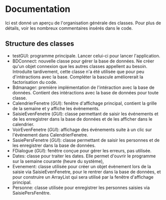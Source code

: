# Documentation

Ici est donné un aperçu de l'organisation générale des classes. Pour plus de détails, voir les nombreux commentaires insérés dans le code.

## Structure des classes

* testGUI: programme principale. Lancer celui-ci pour lancer l'application.
* BDConnect: nouvelle classe pour gérer la base de données. Ne créer qu'un objet connexion que les autres classes appellent au besoin. Introduite tardivement, cette classe n'a été utilisée que pour peu d'intéractions avec la base. Compléter la bascule améliorerait la factorisation du code.
* Bdmanager: première implémentation de l'intéraction avec la base de données. Contient des intéractions avec la base de données pour toute classe.
* CalendrierFenetre (*GUI*): fenêtre d'affichage principal, contient la grille de la semaine et y affiche les évènements.
* SaisieEvenFenetre (*GUI*): classe permettant de saisir les événements et de les enregistrer dans la base de données et de les afficher dans le calendrier.
* VoirEvenFenetre (*GUI*): affichage des événements suite à un clic sur l'événement dans CalendrierFenetre.
* SasiePersFenetre (*GUI*): classe permettant de saisir les personnes et de les enregistrer dans la base de données.
* FDialogue (*GUI*): fenêtre conçue pour gérer les erreurs, pas utilisée.
* Dates: classe pour traiter les dates. Elle permet d'ouvrir le programme sur la semaine courante (heure du système),
* Evenement: classe utilisée pour créer un objet évènement lors de la saisie via SaisieEvenFenetre, pour le rentrer dans la base de données, et pour construire un ArrayList qui sera utilisé par la fenêtre d'affichage principal.
* Personne: classe utilisée pour enregistrer les personnes saisies via SaisiePersFenêtre.
